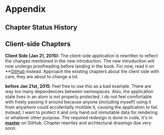 # Appendix

## Chapter Status History


## Client-side Chapters

**Client Side (Jan 21, 2015):** The client-side application is rewritten to reflect the changes mentioned in the new introduction. The new introduction will now undergo proofreading before landing in the book. For now, read it on  **[GitHub](https://github.com/matthiasn/clojure-system-book/blob/master/manuscript/Client-Architecture.md) instead. Approach the existing chapters about the client side with care, they are about to change a lot.

**before Jan 21st, 2015**:
Feel free to use this as a bad example. There are way too many dependencies between namespaces. Also, the application state lives in an atom is not properly protected. I do not feel comfortable with freely passing it around because anyone (including myself) using it from anywhere could accidentally mutilate it, causing the application to fail. Instead, I want to protect it and only hand out immutable data for rendering or whatever other purpose. The required redesign is done in code, it's in **[master](https://github.com/matthiasn/BirdWatch)** on GitHub. Chapter rewrites and archtectural drawings due very soon.
